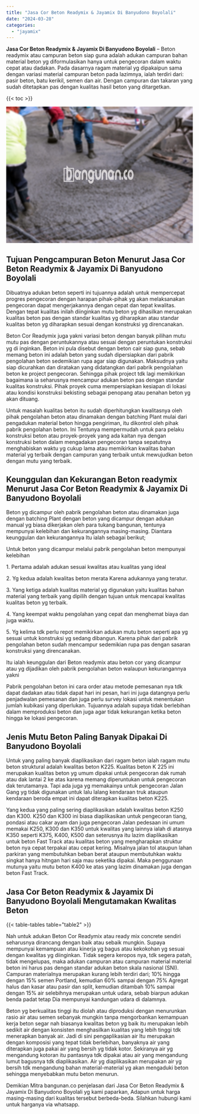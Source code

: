 ```yaml
---
title: "Jasa Cor Beton Readymix & Jayamix Di Banyudono Boyolali"
date: "2024-03-28"
categories: 
  - "jayamix"
---
```


**Jasa Cor Beton Readymix & Jayamix Di Banyudono Boyolali** – Beton readymix atau campuran beton siap guna adalah adukan campuran bahan material beton yg diformulasikan hanya untuk pengecoran dalam waktu cepat atau dadakan. Pada dasarnya ragam material yg dipakaipun sama dengan variasi material campuran beton pada lazimnya, ialah terdiri dari: pasir beton, batu kerikil, semen dan air. Dengan campuran dan takaran yang sudah ditetapkan pas dengan kualitas hasil beton yang ditargetkan.

{{< toc >}}

![Jasa Cor Beton Readymix & Jayamix Di Banyudono Boyolali](/images/jasa-cor-readymix-55.png)

## Tujuan Pengcampuran Beton Menurut Jasa Cor Beton Readymix & Jayamix Di Banyudono Boyolali

Dibuatnya adukan beton seperti ini tujuannya adalah untuk mempercepat progres pengecoran dengan harapan pihak-pihak yg akan melaksanakan pengecoran dapat mengerjakannya dengan cepat dan tepat kwalitas. Dengan tepat kualitas inilah diinginkan mutu beton yg dihasilkan merupakan kualitas beton pas dengan standar kualitas yg diharapkan atau standar kualitas beton yg diharapkan sesuai dengan konstruksi yg direncanakan.

Beton Cor Readymix juga yakni variasi beton dengan banyak pilihan mutu mutu pas dengan peruntukannya atau sesuai dengan peruntukan konstruksi yg di inginkan. Beton ini pula disebut dengan beton cair siap guna, sebab memang beton ini adalah beton yang sudah dipersiapkan dari pabrik pengolahan beton sedemikian rupa agar siap digunakan. Maksudnya yaitu siap dicurahkan dan diratakan yang didatangkan dari pabrik pengolahan beton ke project pengecoran. Sehingga pihak project tdk lagi memikirkan bagaimana ia seharusnya mencampur adukan beton pas dengan standar kualitas konstruksi. Pihak proyek cuma mempersiapkan kesiapan di lokasi atau kondisi konstruksi bekisting sebagai penopang atau penahan beton yg akan dituang.

Untuk masalah kualitas beton itu sudah diperhitungkan kwalitasnya oleh pihak pengolahan beton atau dinamakan dengan batching Plant mulai dari pengadukan material beton hingga pengiriman, itu dikontrol oleh pihak pabrik pengolahan beton. Ini Tentunya mempermudah untuk para pelaku konstruksi beton atau proyek-proyek yang ada kaitan nya dengan konstruksi beton dalam mengadakan pengecoran tanpa sepatutnya menghabiskan waktu yg cukup lama atau memikirkan kwalitas bahan material yg terbaik dengan campuran yang terbaik untuk mewujudkan beton dengan mutu yang terbaik.

## Keunggulan dan Kekurangan Beton readymix Menurut Jasa Cor Beton Readymix & Jayamix Di Banyudono Boyolali

Beton yg dicampur oleh pabrik pengolahan beton atau dinamakan juga dengan batching Plant dengan beton yang dicampur dengan adukan manual yg biasa dikerjakan oleh para tukang bangunan, tentunya mempunyai kelebihan dan kekurangannya masing-masing. Diantara keunggulan dan kekurangannya Itu ialah sebagai berikut;

Untuk beton yang dicampur melalui pabrik pengolahan beton mempunyai kelebihan

1\. Pertama adalah adukan sesuai kwalitas atau kualitas yang ideal

2\. Yg kedua adalah kwalitas beton merata Karena adukannya yang teratur.

3\. Yang ketiga adalah kualitas material yg digunakan yaitu kualitas bahan material yang terbaik yang dipilih dengan tujuan untuk mencapai kwalitas kualitas beton yg terbaik.

4\. Yang keempat waktu pengolahan yang cepat dan menghemat biaya dan juga waktu.

5\. Yg kelima tdk perlu repot memikirkan adukan mutu beton seperti apa yg sesuai untuk konstruksi yg sedang dibangun. Karena pihak dari pabrik pengolahan beton sudah mencampur sedemikian rupa pas dengan sasaran konstruksi yang direncanakan.

Itu ialah keunggulan dari Beton readymix atau beton cor yang dicampur atau yg dijadikan oleh pabrik pengolahan beton walaupun kekurangannya yakni

Pabrik pengolahan beton ini cara order atau metode pemesanan nya tdk dapat dadakan atau tidak dapat hari ini pesan, hari ini juga datangnya perlu penjadwalan pemesanan dan juga perlu survey lokasi untuk menentukan jumlah kubikasi yang diperlukan. Tujuannya adalah supaya tidak berlebihan dalam memproduksi beton dan juga agar tidak kekurangan ketika beton hingga ke lokasi pengecoran.

## Jenis Mutu Beton Paling Banyak Dipakai Di Banyudono Boyolali

Untuk yang paling banyak diaplikasikan dari ragam beton ialah ragam mutu beton struktural adalah kwalitas beton K225. Kualitas beton K 225 ini merupakan kualitas beton yg umum dipakai untuk pengecoran dak rumah atau dak lantai 2 ke atas karena memang diperuntukan untuk pengecoran dak terutamanya. Tapi ada juga yg memakainya untuk pengecoran Jalan Gang yg tidak digunakan untuk lalu lalang kendaraan truk ataupun kendaraan beroda empat ini dapat diterapkan kualitas beton K225.

Yang kedua yang paling sering diaplikasikan adalah kwalitas beton K250 dan K300. K250 dan K300 ini biasa diaplikasikan untuk pengecoran tiang, pondasi atau cakar ayam dan juga pengecoran Jalan pedesaan ini umum memakai K250, K300 dan K350 untuk kwalitas yang lainnya ialah di atasnya K350 seperti K375, K400, K500 dan seterusnya itu lazim diaplikasikan untuk beton Fast Track atau kualitas beton yang mengharapkan struktur beton nya cepat terpakai atau cepat kering. Misalnya jalan tol ataupun lahan parkiran yang membutuhkan beban berat ataupun membutuhkan waktu singkat hanya hitngan hari saja mau seketika dipakai. Maka penggunaan mutunya yaitu mutu beton K400 ke atas yang lazim dinamakan juga dengan beton Fast Track.

## Jasa Cor Beton Readymix & Jayamix Di Banyudono Boyolali Mengutamakan Kwalitas Beton

{{< table-tables table="table2" >}}

Nah untuk adukan Beton Cor Readymix atau ready mix concrete sendiri seharusnya dirancang dengan baik atau sebaik mungkin. Supaya mempunyai kemampuan atau kinerja yg bagus atau kekokohan yg sesuai dengan kwalitas yg diinginkan. Tidak segera keropos nya, tdk segera patah, tidak mengelupas, maka adukan campuran atau campuran material material beton ini harus pas dengan standar adukan beton skala nasional (SNI). Campuran materialnya merupakan kurang lebih terdiri dari; 10% hingga dengan 15% semen Portland, kemudian 60% sampai dengan 75% Agregat halus dan kasar atau pasir dan split, kemudian ditambah 10% sampai dengan 15% air selebihnya merupakan untuk udara, sebab biarpun adukan benda padat tetap Dia mempunyai kandungan udara di dalamnya.

Beton yg berkualitas tinggi itu diolah atau diproduksi dengan menurunkan rasio air atau semen sebanyak mungkin tanpa mengorbankan kemampuan kerja beton segar nah biasanya kwalitas beton yg baik itu merupakan lebih sedikit air dengan konsisten menghasilkan kualitas yang lebih tinggi tdk menerapkan banyak air. Jadi di sini pengaplikasian air Itu merupakan dengan komposisi yang tepat tidak berlebihan, banyaknya air yang diterapkan juga pakai air yang bersih yg tidak kotor. Sekiranya air yg mengandung kotoran itu pantasnya tdk dipakai atau air yang mengandung lumut bagusnya tdk diaplikasikan. Air yg diaplikasikan merupakan air yg bersih tdk mengandung bahan material-material yg akan mengaduki beton sehingga menyebabkan mutu beton menurun.

Demikian Mitra bangunan.co penjelasan dari Jasa Cor Beton Readymix & Jayamix Di Banyudono Boyolali yg kami paparkan, Adapun untuk harga masing-masing dari kualitas tersebut berbeda-beda. Silahkan hubungi kami untuk harganya via whatsapp.
